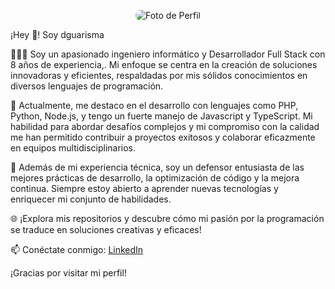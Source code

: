 <p align="center">
  <img src="https://github.com/dguarisma/dguarisma/assets/66569273/ab59297a-be91-427b-abb0-99cac6045846" alt="Foto de Perfil" style="border-radius:100px">
</p>


¡Hey 👋! Soy dguarisma

 👨🏻‍💻 Soy un apasionado ingeniero informático y Desarrollador Full Stack con 8 años de experiencia,. Mi enfoque se centra en la creación de soluciones innovadoras y eficientes, respaldadas por mis sólidos conocimientos en diversos lenguajes de programación.

💼 Actualmente, me destaco en el desarrollo con lenguajes como PHP, Python, Node.js, y tengo un fuerte manejo de Javascript y TypeScript. Mi habilidad para abordar desafíos complejos y mi compromiso con la calidad me han permitido contribuir a proyectos exitosos y colaborar eficazmente en equipos multidisciplinarios.

🚀 Además de mi experiencia técnica, soy un defensor entusiasta de las mejores prácticas de desarrollo, la optimización de código y la mejora continua. Siempre estoy abierto a aprender nuevas tecnologías y enriquecer mi conjunto de habilidades.

🌐 ¡Explora mis repositorios y descubre cómo mi pasión por la programación se traduce en soluciones creativas y eficaces!

📫 Conéctate conmigo:
[LinkedIn](https://www.linkedin.com/in/david-guarisma-684469106/)

¡Gracias por visitar mi perfil!
